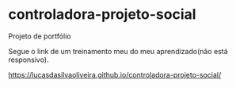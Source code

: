 # controladora-projeto-social
Projeto de portfólio

Segue o link de um treinamento meu do meu aprendizado(não está responsivo).

https://lucasdasilvaoliveira.github.io/controladora-projeto-social/
